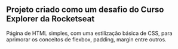 ## Projeto criado como um desafio do Curso Explorer da Rocketseat ##

Página de HTML simples, com uma estilização básica de CSS, para aprimorar os conceitos de flexbox, padding, margin entre outros.